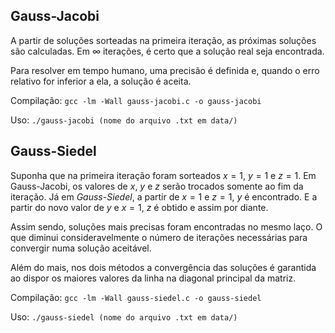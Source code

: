 ## Gauss-Jacobi

A partir de soluções sorteadas na primeira iteração, as próximas soluções são calculadas. Em ∞ iterações, é certo que a solução real seja encontrada.

Para resolver em tempo humano, uma precisão é definida e, quando o erro relativo for inferior a ela, a solução é aceita.

Compilação: `gcc -lm -Wall gauss-jacobi.c -o gauss-jacobi`

Uso: `./gauss-jacobi (nome do arquivo .txt em data/)`

## Gauss-Siedel

Suponha que na primeira iteração foram sorteados $x = 1$, $y = 1$ e $z = 1$. Em Gauss-Jacobi, os valores de $x$, $y$ e $z$ serão trocados somente ao fim da iteração. Já em _Gauss-Siedel_, a partir de $x = 1$ e $z = 1$, $y$ é encontrado. E a partir do novo valor de $y$ e $x = 1$, $z$ é obtido e assim por diante.

Assim sendo, soluções mais precisas foram encontradas no mesmo laço. O que diminui consideravelmente o número de iterações necessárias para convergir numa solução aceitável.

Além do mais, nos dois métodos a convergência das soluções é garantida ao dispor os maiores valores da linha na diagonal principal da matriz.

Compilação: `gcc -lm -Wall gauss-siedel.c -o gauss-siedel`

Uso: `./gauss-siedel (nome do arquivo .txt em data/)`